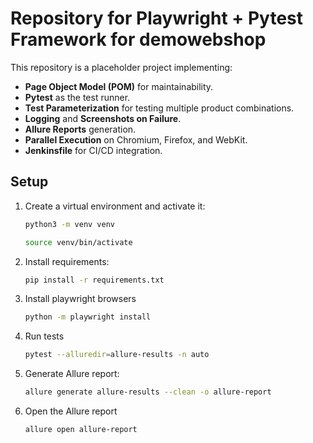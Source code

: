 # Repository for Playwright + Pytest Framework for demowebshop

This repository is a placeholder project implementing:
- **Page Object Model (POM)** for maintainability.
- **Pytest** as the test runner.
- **Test Parameterization** for testing multiple product combinations.
- **Logging** and **Screenshots on Failure**.
- **Allure Reports** generation.
- **Parallel Execution** on Chromium, Firefox, and WebKit.
- **Jenkinsfile** for CI/CD integration.

## Setup

1. Create a virtual environment and activate it:
   ```bash
   python3 -m venv venv
   ```
   ```bash
   source venv/bin/activate
   ```
   
2. Install requirements:
   ```bash
   pip install -r requirements.txt
   ```
3. Install playwright browsers
   ```bash
   python -m playwright install
   ```
4. Run tests
   ```bash
   pytest --alluredir=allure-results -n auto
   ```
5. Generate Allure report:
   ```bash
   allure generate allure-results --clean -o allure-report
   ```
6. Open the Allure report
   ```bash
   allure open allure-report
   ```
